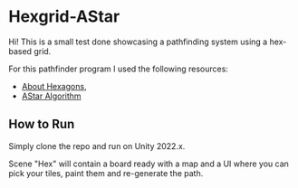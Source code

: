 # Hexgrid-AStar

Hi! This is a small test done showcasing a pathfinding system using a hex-based grid.

For this pathfinder program I used the following resources:
- [About Hexagons](https://www.redblobgames.com/grids/hexagons/),
- [AStar Algorithm](https://learn.unity.com/project/a-36369ng)

## How to Run

Simply clone the repo and run on Unity 2022.x.

Scene "Hex" will contain a board ready with a map and a UI where you can pick your tiles, paint them and re-generate the path.

